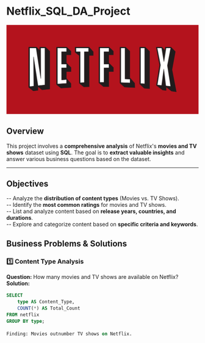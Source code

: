 # Netflix_SQL_DA_Project

![Netflix Logo](https://github.com/AD1-G/Netflix_SQL_DA_Project/blob/main/Netflix_logo.svg)


##  Overview  

This project involves a **comprehensive analysis** of Netflix's **movies and TV shows** dataset using **SQL**. The goal is to **extract valuable insights** and answer various business questions based on the dataset.  

---

## Objectives  

-- Analyze the **distribution of content types** (Movies vs. TV Shows).  
-- Identify the **most common ratings** for movies and TV shows.  
-- List and analyze content based on **release years, countries, and durations**.  
-- Explore and categorize content based on **specific criteria and keywords**.  

## Business Problems & Solutions  

### **1️⃣ Content Type Analysis**  
**Question:** How many movies and TV shows are available on Netflix?  
**Solution:**  
```sql
SELECT 
    type AS Content_Type, 
    COUNT(*) AS Total_Count 
FROM netflix 
GROUP BY type;

Finding: Movies outnumber TV shows on Netflix.


